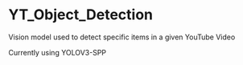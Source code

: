 # YT_Object_Detection
Vision model used to detect specific items in a given YouTube Video

Currently using YOLOV3-SPP
